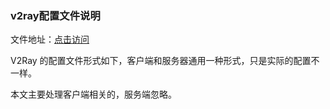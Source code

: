 ### v2ray配置文件说明

文件地址：[点击访问](https://www.v2ray.com/chapter_02/01_overview.html)

V2Ray 的配置文件形式如下，客户端和服务器通用一种形式，只是实际的配置不一样。

本文主要处理客户端相关的，服务端忽略。